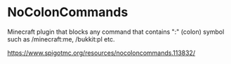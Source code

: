 # NoColonCommands

Minecraft plugin that blocks any command that contains ":" (colon) symbol such as /minecraft:me, /bukkit:pl etc.

https://www.spigotmc.org/resources/nocoloncommands.113832/
